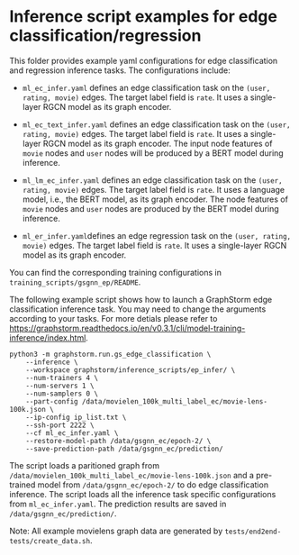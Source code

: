 # Inference script examples for edge classification/regression
This folder provides example yaml configurations for edge classification and regression inference tasks. The configurations include:

  * ``ml_ec_infer.yaml`` defines an edge classification task on the ``(user, rating, movie)`` edges. The target label field is ``rate``. It uses a single-layer RGCN model as its graph encoder.

  * ``ml_ec_text_infer.yaml`` defines an edge classification task on the ``(user, rating, movie)`` edges. The target label field is ``rate``. It uses a single-layer RGCN model as its graph encoder. The input node features of ``movie`` nodes and ``user`` nodes will be produced by a BERT model during inference.

  * ``ml_lm_ec_infer.yaml`` defines an edge classification task on the ``(user, rating, movie)`` edges. The target label field is ``rate``. It uses a language model, i.e., the BERT model, as its graph encoder. The node features of ``movie`` nodes and ``user`` nodes are produced by the BERT model during inference.

  * ``ml_er_infer.yaml``defines an edge regression task on the ``(user, rating, movie)`` edges. The target label field is ``rate``. It uses a single-layer RGCN model as its graph encoder.

You can find the corresponding training configurations in ``training_scripts/gsgnn_ep/README``.

The following example script shows how to launch a GraphStorm edge classification inference task.
You may need to change the arguments according to your tasks.
For more detials please refer to https://graphstorm.readthedocs.io/en/v0.3.1/cli/model-training-inference/index.html.

```
python3 -m graphstorm.run.gs_edge_classification \
    --inference \
    --workspace graphstorm/inference_scripts/ep_infer/ \
    --num-trainers 4 \
    --num-servers 1 \
    --num-samplers 0 \
    --part-config /data/movielen_100k_multi_label_ec/movie-lens-100k.json \
    --ip-config ip_list.txt \
    --ssh-port 2222 \
    --cf ml_ec_infer.yaml \
    --restore-model-path /data/gsgnn_ec/epoch-2/ \
    --save-prediction-path /data/gsgnn_ec/prediction/
```

The script loads a paritioned graph from ``/data/movielen_100k_multi_label_ec/movie-lens-100k.json``
and a pre-trained model from ``/data/gsgnn_ec/epoch-2/`` to do edge classification inference.
The script loads all the inference task specific configurations from ``ml_ec_infer.yaml``.
The prediction results are saved in ``/data/gsgnn_ec/prediction/``.

Note: All example movielens graph data are generated by ``tests/end2end-tests/create_data.sh``.
